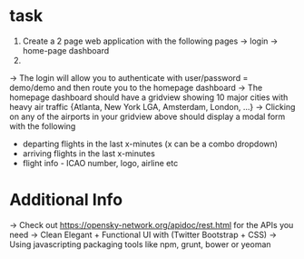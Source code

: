 task
=============
1. Create a 2 page web application with the following pages
-> login
-> home-page dashboard
2. 
-> The login will allow you to authenticate with user/password = demo/demo and then route you to the homepage dashboard
-> The homepage dashboard should have a gridview showing 10 major cities with heavy air traffic {Atlanta, New York LGA, Amsterdam, London, ...}
-> Clicking on any of the airports in your gridview above should display a modal form with the following
- departing flights in the last x-minutes (x can be a combo dropdown)
- arriving flights in the last x-minutes
- flight info - ICAO number, logo, airline etc

Additional Info
===============
-> Check out https://opensky-network.org/apidoc/rest.html for the APIs you need
-> Clean Elegant + Functional UI with (Twitter Bootstrap + CSS)
-> Using javascripting packaging tools like npm, grunt, bower or yeoman